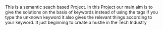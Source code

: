 This is a semantic seach based Project. In this Project our main aim is to give the solutions on the basis of keywords instead of using the tags if you type the unknown keyword it also gives the relevant things according to your keyword. It just beginning to create a hustle in the Tech Industry
